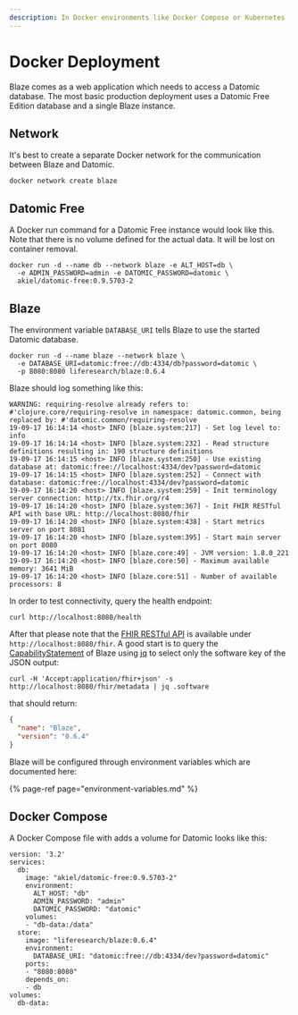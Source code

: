 ```yaml
---
description: In Docker environments like Docker Compose or Kubernetes
---
```


# Docker Deployment

Blaze comes as a web application which needs to access a Datomic database. The most basic production deployment uses a Datomic Free Edition database and a single Blaze instance.

## Network

It's best to create a separate Docker network for the communication between Blaze and Datomic.

```text
docker network create blaze
```

## Datomic Free

A Docker run command for a Datomic Free instance would look like this. Note that there is no volume defined for the actual data. It will be lost on container removal.

```text
docker run -d --name db --network blaze -e ALT_HOST=db \
  -e ADMIN_PASSWORD=admin -e DATOMIC_PASSWORD=datomic \
  akiel/datomic-free:0.9.5703-2
```

## Blaze

The environment variable `DATABASE_URI` tells Blaze to use the started Datomic database.

```text
docker run -d --name blaze --network blaze \
  -e DATABASE_URI=datomic:free://db:4334/db?password=datomic \
  -p 8080:8080 liferesearch/blaze:0.6.4
```

Blaze should log something like this:

```text
WARNING: requiring-resolve already refers to: #'clojure.core/requiring-resolve in namespace: datomic.common, being replaced by: #'datomic.common/requiring-resolve
19-09-17 16:14:14 <host> INFO [blaze.system:217] - Set log level to: info
19-09-17 16:14:14 <host> INFO [blaze.system:232] - Read structure definitions resulting in: 190 structure definitions
19-09-17 16:14:15 <host> INFO [blaze.system:250] - Use existing database at: datomic:free://localhost:4334/dev?password=datomic
19-09-17 16:14:15 <host> INFO [blaze.system:252] - Connect with database: datomic:free://localhost:4334/dev?password=datomic
19-09-17 16:14:20 <host> INFO [blaze.system:259] - Init terminology server connection: http://tx.fhir.org/r4
19-09-17 16:14:20 <host> INFO [blaze.system:367] - Init FHIR RESTful API with base URL: http://localhost:8080/fhir
19-09-17 16:14:20 <host> INFO [blaze.system:438] - Start metrics server on port 8081
19-09-17 16:14:20 <host> INFO [blaze.system:395] - Start main server on port 8080
19-09-17 16:14:20 <host> INFO [blaze.core:49] - JVM version: 1.8.0_221
19-09-17 16:14:20 <host> INFO [blaze.core:50] - Maximum available memory: 3641 MiB
19-09-17 16:14:20 <host> INFO [blaze.core:51] - Number of available processors: 8
```

In order to test connectivity, query the health endpoint:

```text
curl http://localhost:8080/health
```

After that please note that the [FHIR RESTful API](https://www.hl7.org/fhir/http.html) is available under `http://localhost:8080/fhir`. A good start is to query the [CapabilityStatement](https://www.hl7.org/fhir/capabilitystatement.html) of Blaze using [jq](https://stedolan.github.io/jq/) to select only the software key of the JSON output:

```text
curl -H 'Accept:application/fhir+json' -s http://localhost:8080/fhir/metadata | jq .software
```

that should return:

```json
{
  "name": "Blaze",
  "version": "0.6.4"
}
```

Blaze will be configured through environment variables which are documented here:

{% page-ref page="environment-variables.md" %}

## Docker Compose

A Docker Compose file with adds a volume for Datomic looks like this:

```text
version: '3.2'
services:
  db:
    image: "akiel/datomic-free:0.9.5703-2"
    environment:
      ALT_HOST: "db"
      ADMIN_PASSWORD: "admin"
      DATOMIC_PASSWORD: "datomic"
    volumes:
    - "db-data:/data"
  store:
    image: "liferesearch/blaze:0.6.4"
    environment:
      DATABASE_URI: "datomic:free://db:4334/dev?password=datomic"
    ports:
    - "8080:8080"
    depends_on:
    - db
volumes:
  db-data:
```


